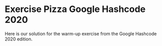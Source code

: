 # Exercise Pizza Google Hashcode 2020

Here is our solution for the warm-up exercise from the Google Hashcode 2020 edition.
